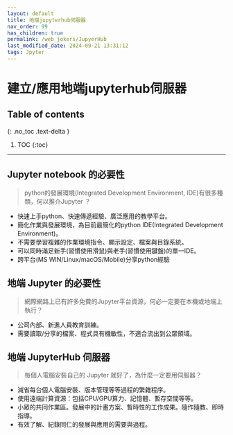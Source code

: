 ```yaml
---
layout: default
title: 地端jupyterhub伺服器
nav_order: 99
has_children: true
permalink: /web_jokers/JupyerHub
last_modified_date: 2024-09-21 13:31:12
tags: Jpyter
---
```


# 建立/應用地端jupyterhub伺服器


## Table of contents

{: .no_toc .text-delta }

1. TOC
{:toc}

---

## Jupyter notebook 的必要性

> python的發展環境(Integrated Development Environment, IDE)有很多種類，何以推介Jupyter ？

- 快速上手python、快速傳遞經驗、廣泛應用的教學平台。
- 簡化作業與發展環境，為目前最簡化的python IDE(Integrated Development Environment)。
- 不需要學習複雜的作業環境指令、顯示設定、檔案與目錄系統。
- 可以同時滿足新手(習慣使用滑鼠)與老手(習慣使用鍵盤)的單一IDE。
- 跨平台(MS WIN/Linux/macOS/Mobile)分享python經驗

## 地端 Jupyter 的必要性

> 網際網路上已有許多免費的Jupyter平台資源，何必一定要在本機或地端上執行？

- 公司內部、新進人員教育訓練。
- 需要讀取/分享的檔案、程式具有機敏性，不適合流出到公眾領域。

## 地端 JupyterHub 伺服器

> 每個人電腦安裝自己的 Jupyter 就好了，為什麼一定要用伺服器？

- 減省每台個人電腦安裝、版本管理等等過程的繁雜程序。
- 使用遠端計算資源：包括CPU/GPU算力、記憶體、暫存空間等等。
- 小眾的共同作業區。發展中的計畫方案、暫時性的工作成果。隨作隨教、即時指導。
- 有效了解、紀錄同仁的發展與應用的需要與過程。
